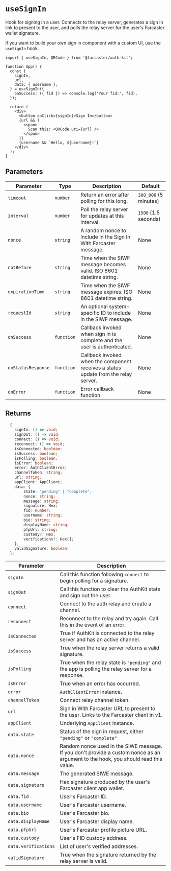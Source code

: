 # `useSignIn`

Hook for signing in a user. Connects to the relay server, generates a sign in link to present to the user, and polls the relay server for the user's Farcaster wallet signature.

If you want to build your own sign in component with a custom UI, use the `useSignIn` hook.

```tsx
import { useSignIn, QRCode } from '@farcaster/auth-kit';

function App() {
  const {
    signIn,
    url,
    data: { username },
  } = useSignIn({
    onSuccess: ({ fid }) => console.log('Your fid:', fid),
  });

  return (
    <div>
      <button onClick={signIn}>Sign In</button>
      {url && (
        <span>
          Scan this: <QRCode uri={url} />
        </span>
      )}
      {username && `Hello, ${username}!`}
    </div>
  );
}
```

## Parameters

| Parameter          | Type       | Description                                                                         | Default               |
| ------------------ | ---------- | ----------------------------------------------------------------------------------- | --------------------- |
| `timeout`          | `number`   | Return an error after polling for this long.                                        | `300_000` (5 minutes) |
| `interval`         | `number`   | Poll the relay server for updates at this interval.                                 | `1500` (1.5 seconds)  |
| `nonce`            | `string`   | A random nonce to include in the Sign In With Farcaster message.                    | None                  |
| `notBefore`        | `string`   | Time when the SIWF message becomes valid. ISO 8601 datetime string.                 | None                  |
| `expirationTime`   | `string`   | Time when the SIWF message expires. ISO 8601 datetime string.                       | None                  |
| `requestId`        | `string`   | An optional system-specific ID to include in the SIWF message.                      | None                  |
| `onSuccess`        | `function` | Callback invoked when sign in is complete and the user is authenticated.            | None                  |
| `onStatusResponse` | `function` | Callback invoked when the component receives a status update from the relay server. | None                  |
| `onError`          | `function` | Error callback function.                                                            | None                  |

## Returns

```ts
  {
    signIn: () => void;
    signOut: () => void;
    connect: () => void;
    reconnect: () => void;
    isConnected: boolean;
    isSuccess: boolean;
    isPolling: boolean;
    isError: boolean;
    error: AuthClientError;
    channelToken: string;
    url: string;
    appClient: AppClient;
    data: {
        state: "pending" | "complete";
        nonce: string;
        message: string;
        signature: Hex;
        fid: number;
        username: string;
        bio: string;
        displayName: string;
        pfpUrl: string;
        custody?: Hex;
        verifications?: Hex[];
    },
    validSignature: boolean;
  };
```

| Parameter            | Description                                                                                                                        |
| -------------------- | ---------------------------------------------------------------------------------------------------------------------------------- |
| `signIn`             | Call this function following `connect` to begin polling for a signature.                                                           |
| `signOut`            | Call this function to clear the AuthKit state and sign out the user.                                                               |
| `connect`            | Connect to the auth relay and create a channel.                                                                                    |
| `reconnect`          | Reconnect to the relay and try again. Call this in the event of an error.                                                          |
| `isConnected`        | True if AuthKit is connected to the relay server and has an active channel.                                                        |
| `isSuccess`          | True when the relay server returns a valid signature.                                                                              |
| `isPolling`          | True when the relay state is `"pending"` and the app is polling the relay server for a response.                                   |
| `isError`            | True when an error has occurred.                                                                                                   |
| `error`              | `AuthClientError` instance.                                                                                                        |
| `channelToken`       | Connect relay channel token.                                                                                                       |
| `url`                | Sign in With Farcaster URL to present to the user. Links to the Farcaster client in v1.                                            |
| `appClient`          | Underlying `AppClient` instance.                                                                                                   |
| `data.state`         | Status of the sign in request, either `"pending"` or `"complete"`                                                                  |
| `data.nonce`         | Random nonce used in the SIWE message. If you don't provide a custom nonce as an argument to the hook, you should read this value. |
| `data.message`       | The generated SIWE message.                                                                                                        |
| `data.signature`     | Hex signature produced by the user's Farcaster client app wallet.                                                                  |
| `data.fid`           | User's Farcaster ID.                                                                                                               |
| `data.username`      | User's Farcaster username.                                                                                                         |
| `data.bio`           | User's Farcaster bio.                                                                                                              |
| `data.displayName`   | User's Farcaster display name.                                                                                                     |
| `data.pfpUrl`        | User's Farcaster profile picture URL.                                                                                              |
| `data.custody`       | User's FID custody address.                                                                                                        |
| `data.verifications` | List of user's verified addresses.                                                                                                 |
| `validSignature`     | True when the signature returned by the relay server is valid.                                                                     |
